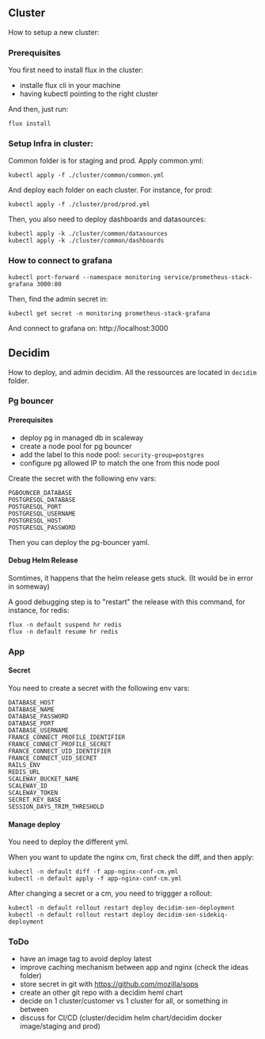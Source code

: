 ## Cluster

How to setup a new cluster:

### Prerequisites

You first need to install flux in the cluster:

- installe flux cli in your machine
- having kubectl pointing to the right cluster

And then, just run:

```
flux install
```

### Setup Infra in cluster:

Common folder is for staging and prod.
Apply common.yml:

```
kubectl apply -f ./cluster/common/common.yml
```

And deploy each folder on each cluster. For instance, for prod:

```
kubectl apply -f ./cluster/prod/prod.yml
```

Then, you also need to deploy dashboards and datasources:

```
kubectl apply -k ./cluster/common/datasources
kubectl apply -k ./cluster/common/dashboards
```

### How to connect to grafana

```
kubectl port-forward --namespace monitoring service/prometheus-stack-grafana 3000:80
```

Then, find the admin secret in:
```
kubectl get secret -n monitoring prometheus-stack-grafana
```

And connect to grafana on:
http://localhost:3000

## Decidim

How to deploy, and admin decidim.
All the ressources are located in `decidim` folder.

### Pg bouncer

#### Prerequisites

- deploy pg in managed db in scaleway
- create a node pool for pg bouncer
- add the label to this node pool: `security-group=postgres`
- configure pg allowed IP to match the one from this node pool

Create the secret with the following env vars:
```
PGBOUNCER_DATABASE
POSTGRESQL_DATABASE
POSTGRESQL_PORT
POSTGRESQL_USERNAME
POSTGRESQL_HOST
POSTGRESQL_PASSWORD
```

Then you can deploy the pg-bouncer yaml.

#### Debug Helm Release

Somtimes, it happens that the helm release gets stuck.
(It would be in error in someway)

A good debugging step is to "restart" the release with this command, for instance, for redis:
```
flux -n default suspend hr redis
flux -n default resume hr redis
```

### App

#### Secret

You need to create a secret with the following env vars:

```
DATABASE_HOST
DATABASE_NAME
DATABASE_PASSWORD
DATABASE_PORT
DATABASE_USERNAME
FRANCE_CONNECT_PROFILE_IDENTIFIER
FRANCE_CONNECT_PROFILE_SECRET
FRANCE_CONNECT_UID_IDENTIFIER
FRANCE_CONNECT_UID_SECRET
RAILS_ENV
REDIS_URL
SCALEWAY_BUCKET_NAME
SCALEWAY_ID
SCALEWAY_TOKEN
SECRET_KEY_BASE
SESSION_DAYS_TRIM_THRESHOLD
```

#### Manage deploy

You need to deploy the different yml.

When you want to update the nginx cm, first check the diff, and then apply:

```
kubectl -n default diff -f app-nginx-conf-cm.yml
kubectl -n default apply -f app-nginx-conf-cm.yml
```

After changing a secret or a cm, you need to triggger a rollout:

```
kubectl -n default rollout restart deploy decidim-sen-deployment
kubectl -n default rollout restart deploy decidim-sen-sidekiq-deployment
```

### ToDo

- have an image tag to avoid deploy latest
- improve caching mechanism between app and nginx (check the ideas folder)
- store secret in git with https://github.com/mozilla/sops
- create an other git repo with a decidim heml chart
- decide on 1 cluster/customer vs 1 cluster for all, or something in between
- discuss for CI/CD (cluster/decidim helm chart/decidim docker image/staging and prod)
